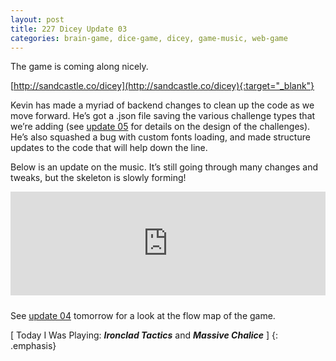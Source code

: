 ```yaml
---
layout: post
title: 227 Dicey Update 03
categories: brain-game, dice-game, dicey, game-music, web-game
---
```

The game is coming along nicely.

[http://sandcastle.co/dicey](http://sandcastle.co/dicey){:target="_blank"}

Kevin has made a myriad of backend changes to clean up the code as we move forward.  He’s got a .json file saving the various challenge types that we’re adding (see [update 05](http://www.foster-douglas.com/games/230-dicey-update-05/) for details on the design of the challenges).  He’s also squashed a bug with custom fonts loading, and made structure updates to the code that will help down the line.  

Below is an update on the music.  It’s still going through many changes and tweaks, but the skeleton is slowly forming!

<iframe width="100%" height="166" scrolling="no" frameborder="no" style="margin-bottom:10px;" src="https://w.soundcloud.com/player/?url=https%3A//api.soundcloud.com/tracks/219600755&amp;color=ff5500&amp;auto_play=false&amp;hide_related=false&amp;show_comments=true&amp;show_user=true&amp;show_reposts=false"></iframe>

See [update 04](http://www.foster-douglas.com/games/228-dicey-update-04/) tomorrow for a look at the flow map of the game.

[ Today I Was Playing: ***Ironclad Tactics*** and ***Massive Chalice*** ]
{: .emphasis}

